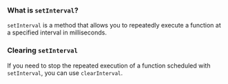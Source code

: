 <h3>What is <code>setInterval</code>?</h3>
<p><code>setInterval</code> is a method that allows you to repeatedly execute a function at a specified interval in milliseconds.</p>
<h3>Clearing <code>setInterval</code></h3>
<p>If you need to stop the repeated execution of a function scheduled with <code>setInterval</code>, you can use <code>clearInterval</code>.</p>
<p>&nbsp;</p>